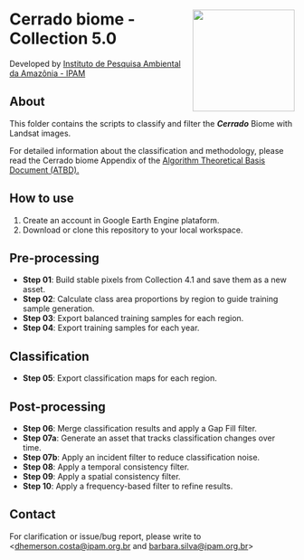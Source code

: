 <div>
    <img src='https://github.com/mapbiomas-brazil/cerrado/blob/mapbiomas60/2-general-map/www/ipam_logo.jpg?raw=true' height='auto' width='180' align='right'>
    <h1>Cerrado biome - Collection 5.0</h1>
</div>

Developed by [Instituto de Pesquisa Ambiental da Amazônia - IPAM](https://ipam.org.br/)<br>

## About
This folder contains the scripts to classify and filter the ***Cerrado*** Biome with Landsat images.

For detailed information about the classification and methodology, please read the Cerrado biome Appendix of the [Algorithm Theoretical Basis Document (ATBD).](https://brasil.mapbiomas.org/download-dos-atbds-com-metodo-detalhado/)

## How to use
1. Create an account in Google Earth Engine plataform.
2. Download or clone this repository to your local workspace.
   
## Pre-processing
- **Step 01**: Build stable pixels from Collection 4.1 and save them as a new asset.  
- **Step 02**: Calculate class area proportions by region to guide training sample generation.  
- **Step 03**: Export balanced training samples for each region.  
- **Step 04**: Export training samples for each year.

## Classification
- **Step 05**: Export classification maps for each region.

## Post-processing
- **Step 06**: Merge classification results and apply a Gap Fill filter.  
- **Step 07a**: Generate an asset that tracks classification changes over time.  
- **Step 07b**: Apply an incident filter to reduce classification noise.  
- **Step 08**: Apply a temporal consistency filter.  
- **Step 09**: Apply a spatial consistency filter.  
- **Step 10**: Apply a frequency-based filter to refine results.

## Contact
For clarification or issue/bug report, please write to <dhemerson.costa@ipam.org.br and barbara.silva@ipam.org.br>
